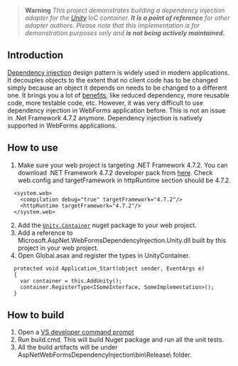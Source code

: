 > **Warning**
> _This project demonstrates building a dependency injection adapter for the [Unity](https://github.com/unitycontainer/unity) IoC container. **It is a point of reference** for other adapter authors. Please note that this implementation is for demonstration purposes only and **is not being actively maintained.**_

## Introduction
[Dependency injection](https://en.wikipedia.org/wiki/Dependency_injection) design pattern is widely used in modern applications. It decouples objects to the extent that no client code has to be changed simply because an object it depends on needs to be changed to a different one. It brings you a lot of [benefits](http://tutorials.jenkov.com/dependency-injection/dependency-injection-benefits.html), like reduced dependency, more reusable code, more testable code, etc. However, it was very difficult to use dependency injection in WebForms application before. This is not an issue in .Net Framework 4.7.2 anymore. Dependency injection is natively supported in WebForms applications. 

## How to use
1. Make sure your web project is targeting .NET Framework 4.7.2. You can download .NET Framework 4.7.2 developer pack from [here](https://www.microsoft.com/net/download/thank-you/net472-developer-pack). Check web.config and targetFramework in httpRuntime section should be 4.7.2.
```
  <system.web>
    <compilation debug="true" targetFramework="4.7.2"/>
    <httpRuntime targetFramework="4.7.2"/>
  </system.web>
```
2. Add the [`Unity.Container`](https://www.nuget.org/packages/Unity.Container/5.8.6) nuget package to your web project.
3. Add a reference to Microsoft.AspNet.WebFormsDependencyInjection.Unity.dll built by this project in your web project.
4. Open Global.asax and register the types in UnityContainer.
```
  protected void Application_Start(object sender, EventArgs e)
  {
    var container = this.AddUnity();
    container.RegisterType<ISomeInterface, SomeImplementation>();
  }
```

## How to build
1. Open a [VS developer command prompt](https://docs.microsoft.com/en-us/dotnet/framework/tools/developer-command-prompt-for-vs)
2. Run build.cmd. This will build Nuget package and run all the unit tests.
3. All the build artifacts will be under AspNetWebFormsDependencyInjection\bin\Release\ folder.
